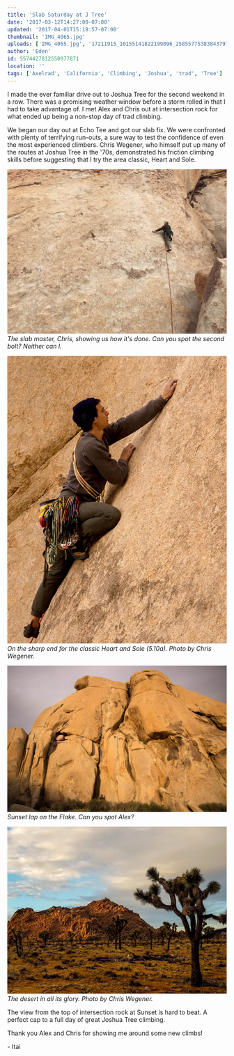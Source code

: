 ```yaml
---
title: 'Slab Saturday at J Tree'
date: '2017-03-12T14:27:00-07:00'
updated: '2017-04-01T15:18:57-07:00'
thumbnail: 'IMG_4065.jpg'
uploads: ['IMG_4065.jpg', '17211915_10155141822199096_2585577538384379766_o.jpg', '17192346_10155141823424096_8955559923503349275_o.jpg', '16819221_10155092356289096_5818588970824874555_o.jpg']
author: 'Eden'
id: 5574427812550977871
location: ''
tags: ['Axelrad', 'California', 'Climbing', 'Joshua', 'trad', 'Tree']
---
```

I made the ever familiar drive out to Joshua Tree for the second weekend in a row. There was a promising weather window before a storm rolled in that I had to take advantage of. I met Alex and Chris out at intersection rock for what ended up being a non-stop day of trad climbing.

We began our day out at Echo Tee and got our slab fix. We were confronted with plenty of terrifying run-outs, a sure way to test the confidence of even the most experienced climbers. Chris Wegener, who himself put up many of the routes at Joshua Tree in the '70s, demonstrated his friction climbing skills before suggesting that I try the area classic, Heart and Sole.

![image alt](uploads/IMG_4065.jpg)*The slab master, Chris, showing us how it's done. Can you spot the second bolt? Neither can I.*

![image alt](uploads/17211915_10155141822199096_2585577538384379766_o.jpg)*On the sharp end for the classic Heart and Sole (5.10a). Photo by Chris Wegener.*

![image alt](uploads/17192346_10155141823424096_8955559923503349275_o.jpg)*Sunset lap on the Flake. Can you spot Alex?*

![image alt](uploads/16819221_10155092356289096_5818588970824874555_o.jpg)*The desert in all its glory. Photo by Chris Wegener.*

The view from the top of intersection rock at Sunset is hard to beat. A perfect cap to a full day of great Joshua Tree climbing. 

Thank you Alex and Chris for showing me around some new climbs!

\- Itai
